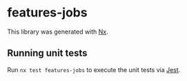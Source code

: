 # features-jobs

This library was generated with [Nx](https://nx.dev).

## Running unit tests

Run `nx test features-jobs` to execute the unit tests via [Jest](https://jestjs.io).
